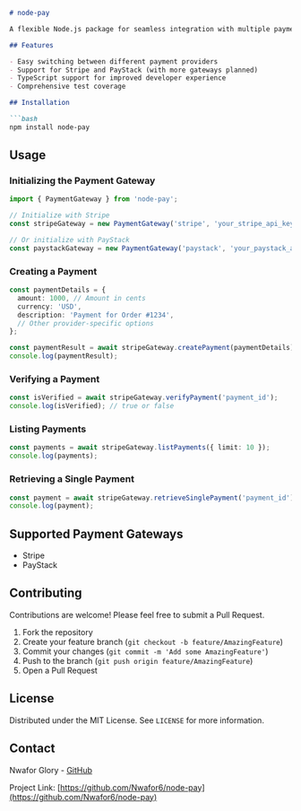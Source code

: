 ```markdown
# node-pay

A flexible Node.js package for seamless integration with multiple payment gateways.

## Features

- Easy switching between different payment providers
- Support for Stripe and PayStack (with more gateways planned)
- TypeScript support for improved developer experience
- Comprehensive test coverage

## Installation

```bash
npm install node-pay
```

## Usage

### Initializing the Payment Gateway

```typescript
import { PaymentGateway } from 'node-pay';

// Initialize with Stripe
const stripeGateway = new PaymentGateway('stripe', 'your_stripe_api_key');

// Or initialize with PayStack
const paystackGateway = new PaymentGateway('paystack', 'your_paystack_api_key');
```

### Creating a Payment

```typescript
const paymentDetails = {
  amount: 1000, // Amount in cents
  currency: 'USD',
  description: 'Payment for Order #1234',
  // Other provider-specific options
};

const paymentResult = await stripeGateway.createPayment(paymentDetails);
console.log(paymentResult);
```

### Verifying a Payment

```typescript
const isVerified = await stripeGateway.verifyPayment('payment_id');
console.log(isVerified); // true or false
```

### Listing Payments

```typescript
const payments = await stripeGateway.listPayments({ limit: 10 });
console.log(payments);
```

### Retrieving a Single Payment

```typescript
const payment = await stripeGateway.retrieveSinglePayment('payment_id');
console.log(payment);
```

## Supported Payment Gateways

- Stripe
- PayStack

## Contributing

Contributions are welcome! Please feel free to submit a Pull Request.

1. Fork the repository
2. Create your feature branch (`git checkout -b feature/AmazingFeature`)
3. Commit your changes (`git commit -m 'Add some AmazingFeature'`)
4. Push to the branch (`git push origin feature/AmazingFeature`)
5. Open a Pull Request

## License

Distributed under the MIT License. See `LICENSE` for more information.

## Contact

Nwafor Glory - [GitHub](https://github.com/Nwafor6)

Project Link: [https://github.com/Nwafor6/node-pay](https://github.com/Nwafor6/node-pay)
```
